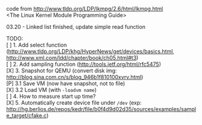 code from http://www.tldp.org/LDP/lkmpg/2.6/html/lkmpg.html  
\<The Linux Kernel Module Programming Guide\>  

03.20 - Linked list finished, update simple read function  

TODO:  
[ ] 1. Add select function (http://www.tldp.org/LDP/khg/HyperNews/get/devices/basics.html, http://www.xml.com/ldd/chapter/book/ch05.html#t3)  
[ ] 2. Add sampling function (http://tools.ietf.org/html/rfc5475)  
[X] 3. Snapshot for QEMU (convert disk img: http://blog.sina.com.cn/s/blog_946b1f810100xvrv.html)  
[P] 	3.1 Save VM (now have snapshot, not to file)  
[X] 	3.2 Load VM (with `-loadvm name`)  
[ ] 4. How to measure start up time?  
[X] 5. Automatically create device file under `/dev` (exp: http://hg.berlios.de/repos/kedr/file/b0f4d9d02d35/sources/examples/sample_target/cfake.c)  
